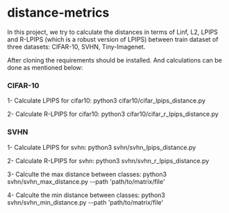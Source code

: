 # distance-metrics

In this project, we try to calculate the distances in terms of Linf, L2, LPIPS and R-LPIPS (which is a robust version of LPIPS)
between train dataset of three datasets: CIFAR-10, SVHN, Tiny-Imagenet.

After cloning the requirements should be installed. And calculations can be done as mentioned below:
### CIFAR-10

1- Calculate LPIPS for cifar10: python3 cifar10/cifar_lpips_distance.py

2- Calculate R-LPIPS for cifar10: python3 cifar10/cifar_r_lpips_distance.py

### SVHN

1- Calculate LPIPS for svhn: python3 svhn/svhn_lpips_distance.py

2- Calculate R-LPIPS for svhn: python3 svhn/svhn_r_lpips_distance.py

3- Calculte the max distance between classes: python3 svhn/svhn_max_distance.py --path 'path/to/matrix/file'

4- Calculte the min distance between classes: python3 svhn/svhn_min_distance.py --path 'path/to/matrix/file'


